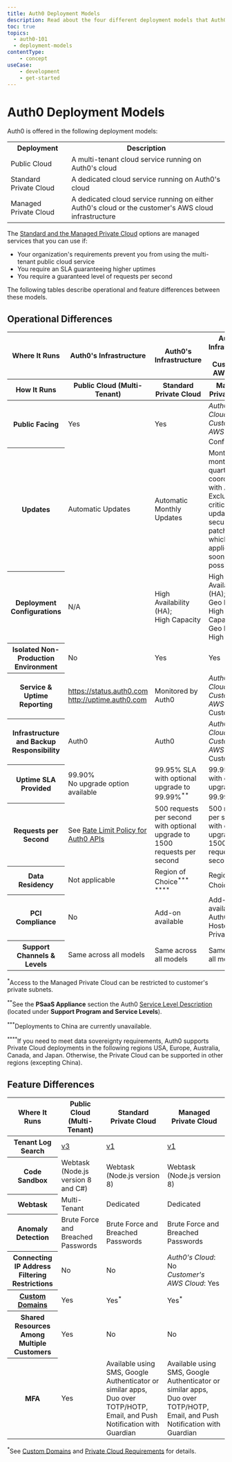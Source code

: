 ```yaml
---
title: Auth0 Deployment Models
description: Read about the four different deployment models that Auth0 offers and the differences between them
toc: true
topics:
  - auth0-101
  - deployment-models
contentType:
    - concept
useCase:
    - development
    - get-started
---
```

# Auth0 Deployment Models

Auth0 is offered in the following deployment models:

<table class="table">
<tr>
    <th>Deployment</th>
    <th>Description</th>
</tr>
<tr>
    <td>Public Cloud</td>
    <td>A multi-tenant cloud service running on Auth0's cloud</td>
</tr>
<tr>
    <td>Standard Private Cloud</td>
    <td>A dedicated cloud service running on Auth0's cloud</td>
</tr>
<tr>
    <td>Managed Private Cloud</td>
    <td>A dedicated cloud service running on either Auth0's cloud or the customer's AWS cloud infrastructure</td>
</tr>
</table>

The [Standard and the Managed Private Cloud](/private-cloud) options are managed services that you can use if:

* Your organization's requirements prevent you from using the multi-tenant public cloud service
* You require an SLA guaranteeing higher uptimes
* You require a guaranteed level of requests per second

The following tables describe operational and feature differences between these models.

## Operational Differences

<table class="table">
    <thead>
        <tr>
            <th class="info"><strong>Where It Runs</strong></th>
            <th class="info"><strong>Auth0's Infrastructure</strong></th>
            <th class="info"><strong>Auth0's Infrastructure</strong></th>
            <th class="info"><strong>Auth0's Infrastructure or Customer's AWS Cloud</strong></th>
        </tr>
        <tr>
            <th class="info"><strong>How It Runs</strong></th>
            <th class="info">Public Cloud (Multi-Tenant)</th>
            <th class="info">Standard Private Cloud</th>
            <th class="info">Managed Private Cloud</th>
        </tr>
    </thead>
    <tbody>
        <tr>
            <th class="info"><strong>Public Facing</strong></th>
            <td>Yes</td>
            <td>Yes</td>
            <td><i>Auth0's Cloud</i>: Yes <br /><i>Customer's AWS Cloud</i>: Configurable<sup>*</sup></td>
        </tr>
        <tr>
            <th class="info"><strong>Updates</strong></th>
            <td>Automatic Updates</td>
            <td>Automatic Monthly Updates</td>
            <td>Monthly, bi-monthly, or quarterly as coordinated with Auth0. Excludes critical updates (e.g., security patches), which will be applied as soon as possible</td>
        </tr>
        <tr>
            <th class="info"><strong>Deployment Configurations</strong></th>
            <td>N/A</td>
            <td>High Availability (HA);<br />High Capacity
            <td>High Availability (HA);<br />Geo HA;<br />High Capacity;<br />Geo HA and High Capacity</td>
        </tr>
        <tr>
            <th class="info"><strong>Isolated Non-Production Environment</strong></th>
            <td>No</td>
            <td>Yes</td>
            <td>Yes</td>
        </tr>
        <tr>
            <th class="info"><strong>Service & Uptime Reporting</strong></th>
            <td><a href="https://status.auth0.com">https://status.auth0.com</a><br /><a href="http://uptime.auth0.com">http://uptime.auth0.com</a></td>
            <td>Monitored by Auth0</td>
            <td><i>Auth0's Cloud</i>: Auth0 <br /><i>Customer's AWS Cloud</i>: Customer</td>
        </tr>
        <tr>
            <th class="info"><strong>Infrastructure and Backup Responsibility</strong></th>
            <td>Auth0</td>
            <td>Auth0</td>
            <td><i>Auth0's Cloud</i>: Auth0 <br /><i>Customer's AWS Cloud</i>: Customer</td>
        </tr>
        <tr>
            <th class="info"><strong>Uptime SLA Provided</strong></th>
            <td>99.90% <br />No upgrade option available</td>
            <td>99.95% SLA with optional upgrade to 99.99%<sup>**</sup></td>
            <td>99.95% SLA with optional upgrade to 99.99%<sup>**</sup></td>
        </tr>
        <tr>
            <th class="info"><strong>Requests per Second</strong></th>
          <td>See <a href="https://auth0.com/docs/policies/rate-limits">Rate Limit Policy for Auth0 APIs</a></td>
            <td>500 requests per second with optional upgrade to 1500 requests per second</td>
            <td>500 requests per second with optional upgrade to 1500 requests per second</td>
        </tr>
        <tr>
            <th class="info"><strong>Data Residency</strong></th>
            <td>Not applicable</td>
            <td>Region of Choice<sup>***</sup> <sup>****</sup></td>
            <td>Region of Choice<sup>***</sup></td>
        </tr>
        <tr>
            <th class="info"><strong>PCI Compliance</strong></th>
            <td>No</td>
            <td>Add-on available</td>
            <td>Add-on available for Auth0-Hosted Private Cloud</td>
        </tr>
        <tr>
            <th class="info"><strong>Support Channels & Levels</strong></th>
            <td>Same across all models</td>
            <td>Same across all models</td>
            <td>Same across all models</td>
        </tr>
    </tbody>
</table>

<sup>*</sup>Access to the Managed Private Cloud can be restricted to customer's private subnets.

<sup>**</sup>See the **PSaaS Appliance** section the Auth0 [Service Level Description](https://auth0.com/legal) (located under **Support Program and Service Levels**).

<sup>***</sup>Deployments to China are currently unavailable.

<sup>****</sup>If you need to meet data sovereignty requirements, Auth0 supports Private Cloud deployments in the following regions USA, Europe, Australia, Canada, and Japan. Otherwise, the Private Cloud can be supported in other regions (excepting China).

## Feature Differences

<table class="table">
    <thead>
        <tr>
            <th class="info"><strong>Where It Runs</strong></th>
            <th class="info"><strong>Public Cloud (Multi-Tenant)</strong></th>
            <th class="info"><strong>Standard Private Cloud</strong></th>
            <th class="info"><strong>Managed Private Cloud</strong></th>
        </tr>
    </thead>
    <tbody>
        <tr>
            <th class="info"><strong>Tenant Log Search</strong></th>
            <td><a href="/logs/query-syntax#search-engine-v3-breaking-changes">v3</a></td>
            <td><a href="/logs/query-syntax">v1</a></td>
            <td><a href="/logs/query-syntax">v1</a></td>
        </tr>
        <tr>
            <th class="info"><strong>Code Sandbox</strong></th>
            <td>Webtask (Node.js version 8 and C#)</td>
            <td>Webtask (Node.js version 8)</td>
            <td>Webtask (Node.js version 8)</td>
        </tr>
        <tr>
            <th class="info"><strong>Webtask</strong></th>
            <td>Multi-Tenant</td>
            <td>Dedicated</td>
            <td>Dedicated</td>
        </tr>
        <tr>
            <th class="info"><strong>Anomaly Detection</strong></th>
            <td>Brute Force and Breached Passwords</td>
            <td>Brute Force and Breached Passwords</td>
            <td>Brute Force and Breached Passwords</td>
        </tr>
        <tr>
            <th class="info"><strong>Connecting IP Address Filtering Restrictions</strong></th>
            <td>No</td>
            <td>No</td>
            <td><i>Auth0's Cloud</i>: No <br /><i>Customer's AWS Cloud</i>: Yes</td>
        </tr>
        <tr>
            <th class="info"><strong><a href="/custom-domains">Custom Domains</a></strong></th>
            <td>Yes</td>
            <td>Yes<sup>*</sup></td>
            <td>Yes<sup>*</sup></td>
        <tr>
            <th class="info"><strong>Shared Resources Among Multiple Customers</strong></th>
            <td>Yes</td>
            <td>No</td>
            <td>No</td>
        </tr>
        <tr>
          <th class="info"><strong>MFA</strong></th>
          <td>Yes</td>
          <td>Available using SMS, Google Authenticator or similar apps, Duo over TOTP/HOTP, Email, and Push Notification with Guardian </td>
          <td>Available using SMS, Google Authenticator or similar apps, Duo over TOTP/HOTP, Email, and Push Notification with Guardian</td>
        </tr>
    </tbody>
</table>

<sup>*</sup>See [Custom Domains](/appliance/custom-domains) and [Private Cloud Requirements](/appliance/private-cloud-requirements) for details.
